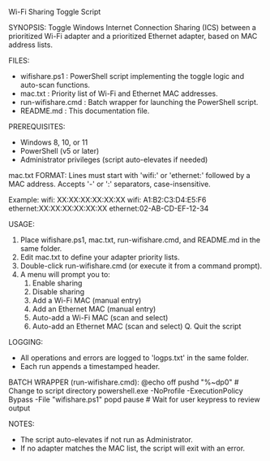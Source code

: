  Wi-Fi Sharing Toggle Script

 SYNOPSIS:
   Toggle Windows Internet Connection Sharing (ICS) between a prioritized Wi-Fi adapter
   and a prioritized Ethernet adapter, based on MAC address lists.

 FILES:
   - wifishare.ps1       : PowerShell script implementing the toggle logic and auto-scan functions.
   - mac.txt             : Priority list of Wi-Fi and Ethernet MAC addresses.
   - run-wifishare.cmd   : Batch wrapper for launching the PowerShell script.
   - README.md           : This documentation file.

 PREREQUISITES:
   - Windows 8, 10, or 11
   - PowerShell (v5 or later)
   - Administrator privileges (script auto-elevates if needed)

 mac.txt FORMAT:
   Lines must start with 'wifi:' or 'ethernet:' followed by a MAC address.
   Accepts '-' or ':' separators, case-insensitive.

   Example:
     wifi:    XX:XX:XX:XX:XX:XX
     wifi:    A1:B2:C3:D4:E5:F6
     ethernet:XX:XX:XX:XX:XX:XX
     ethernet:02-AB-CD-EF-12-34

 USAGE:
   1. Place wifishare.ps1, mac.txt, run-wifishare.cmd, and README.md in the same folder.
   2. Edit mac.txt to define your adapter priority lists.
   3. Double-click run-wifishare.cmd (or execute it from a command prompt).
   4. A menu will prompt you to:
        1. Enable sharing
        2. Disable sharing
        3. Add a Wi-Fi MAC (manual entry)
        4. Add an Ethernet MAC (manual entry)
        5. Auto-add a Wi-Fi MAC (scan and select)
        6. Auto-add an Ethernet MAC (scan and select)
        Q. Quit the script

 LOGGING:
   - All operations and errors are logged to 'logps.txt' in the same folder.
   - Each run appends a timestamped header.

 BATCH WRAPPER (run-wifishare.cmd):
   @echo off
   pushd "%~dp0"     # Change to script directory
   powershell.exe -NoProfile -ExecutionPolicy Bypass -File "wifishare.ps1"
   popd
   pause              # Wait for user keypress to review output

 NOTES:
   - The script auto-elevates if not run as Administrator.
   - If no adapter matches the MAC list, the script will exit with an error.
